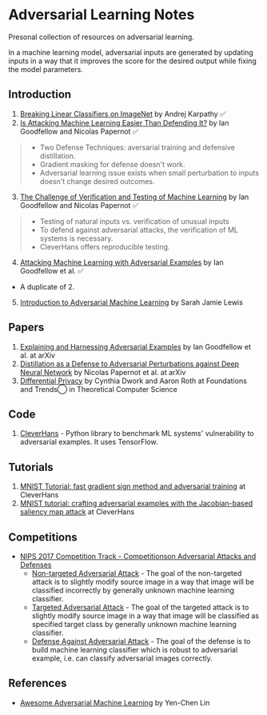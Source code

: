 # Adversarial Learning Notes
Presonal collection of resources on adversarial learning.

In a machine learning model, adversarial inputs are generated by updating inputs in a way that it improves the score for the desired output while fixing the model parameters.

## Introduction
1. [Breaking Linear Classifiers on ImageNet](http://karpathy.github.io/2015/03/30/breaking-convnets) by Andrej Karpathy :white_check_mark:
2. [Is Attacking Machine Learning Easier Than Defending It?](http://www.cleverhans.io/security/privacy/ml/2017/02/15/why-attacking-machine-learning-is-easier-than-defending-it.html) by Ian Goodfellow and Nicolas Papernot :white_check_mark:
  > * Two Defense Techniques: aversarial training and defensive distillation.
  > * Gradient masking for defense doesn't work.
  > * Adversarial learning issue exists when small perturbation to inputs doesn't change desired outcomes.
3. [The Challenge of Verification and Testing of Machine Learning](http://www.cleverhans.io/security/privacy/ml/2017/06/14/verification.html) by Ian Goodfellow and Nicolas Papernot :white_check_mark:
  > * Testing of natural inputs vs. verification of unusual inputs
  > * To defend against adversarial attacks, the verification of ML systems is necessary.
  > * CleverHans offers reproducible testing.
4. [Attacking Machine Learning with Adversarial Examples](https://blog.openai.com/adversarial-example-research/) by Ian Goodfellow et al. :white_check_mark:
  * A duplicate of 2.
5. [Introduction to Adversarial Machine Learning](https://mascherari.press/introduction-to-adversarial-machine-learning/) by Sarah Jamie Lewis

## Papers
1. [Explaining and Harnessing Adversarial Examples](https://arxiv.org/abs/1412.6572) by Ian Goodfellow et al. at arXiv
2. [Distillation as a Defense to Adversarial Perturbations against Deep Neural Network](https://arxiv.org/abs/1511.04508) by Nicolas Papernot et al. at arXiv
3. [Differential Privacy](https://www.cis.upenn.edu/~aaroth/Papers/privacybook.pdf) by Cynthia Dwork and Aaron Roth at Foundations and Trends⃝ in Theoretical Computer Science

## Code
1. [CleverHans](https://github.com/tensorflow/cleverhans) - Python library to benchmark ML systems' vulnerability to adversarial examples. It uses TensorFlow.

## Tutorials
1. [MNIST Tutorial: fast gradient sign method and adversarial training](https://github.com/tensorflow/cleverhans/blob/master/tutorials/mnist_tutorial_keras_tf.md) at CleverHans 
2. [MNIST tutorial: crafting adversarial examples with the Jacobian-based saliency map attack](https://github.com/tensorflow/cleverhans/blob/master/tutorials/mnist_tutorial_jsma.md) at CleverHans

## Competitions
* [NIPS 2017 Competition Track - Competitionson Adversarial Attacks and Defenses](https://nips.cc/Conferences/2017/CompetitionTrack)
  * [Non-targeted Adversarial Attack](https://www.kaggle.com/c/nips-2017-non-targeted-adversarial-attack) - The goal of the non-targeted attack is to slightly modify source image in a way that image will be classified incorrectly by generally unknown machine learning classifier.
  * [Targeted Adversarial Attack](https://www.kaggle.com/c/nips-2017-targeted-adversarial-attack) - The goal of the targeted attack is to slightly modify source image in a way that image will be classified as specified target class by generally unknown machine learning classifier.
  * [Defense Against Adversarial Attack](https://www.kaggle.com/c/nips-2017-defense-against-adversarial-attack) - The goal of the defense is to build machine learning classifier which is robust to adversarial example, i.e. can classify adversarial images correctly.

## References
* [Awesome Adversarial Machine Learning](https://github.com/yenchenlin/awesome-adversarial-machine-learning) by Yen-Chen Lin
